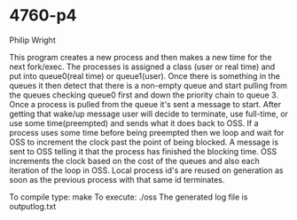 # 4760-p4

Philip Wright

This program creates a new process and then makes a new time for the next fork/exec. The processes is assigned a class (user or real time) and put into queue0(real time) or queue1(user). Once there is something in the queues it then detect that there is a non-empty queue and start pulling from the queues checking queue0 first and down the priority chain to queue 3. Once a process is pulled from the
queue it's sent a message to start. After getting that wake/up message user will decide to terminate, use full-time, or use
some time(preempted) and sends what it does back to OSS. If a process uses some time before being preempted then we loop and wait for OSS to increment the clock past the point of being blocked. A message is sent to OSS telling it that the process has finished the blocking time. OSS increments the clock based on the cost of the queues and also each iteration of the loop in OSS. Local process id's are reused on generation as soon as the previous process with that same id terminates.

To compile type: make
To execute: ./oss
The generated log file is outputlog.txt
